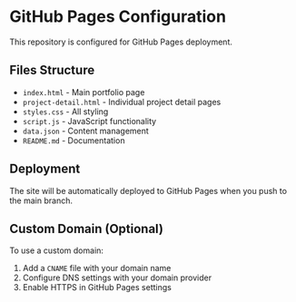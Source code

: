 # GitHub Pages Configuration

This repository is configured for GitHub Pages deployment.

## Files Structure
- `index.html` - Main portfolio page
- `project-detail.html` - Individual project detail pages
- `styles.css` - All styling
- `script.js` - JavaScript functionality
- `data.json` - Content management
- `README.md` - Documentation

## Deployment
The site will be automatically deployed to GitHub Pages when you push to the main branch.

## Custom Domain (Optional)
To use a custom domain:
1. Add a `CNAME` file with your domain name
2. Configure DNS settings with your domain provider
3. Enable HTTPS in GitHub Pages settings

